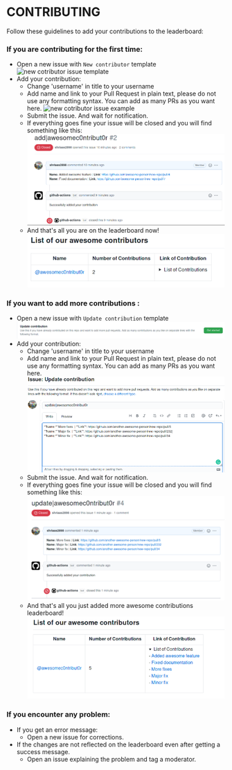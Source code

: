 # CONTRIBUTING
Follow these guidelines to add your contributions to the leaderboard:

### If you are contributing for the first time: 
- Open a new issue with `New contributor` template
![new cotributor issue template](Screenshots/new-cotributor-issue-template.png)
- Add your contribution:
  - Change 'username' in title to your username
  - Add name and link to your Pull Request in plain text, please do not use any       formatting syntax. You can add as many PRs as you want here.
  ![new cotributor issue example](Screenshots/new-cotributor-issue-example.png)
  - Submit the issue. And wait for notification.
  - If everything goes fine your issue will be closed and you will find something like this: 
  ![saved new contribution](Screenshots/saved-new-contribution.png)
  - And that's all you are on the leaderboard now!  
  ![leaderboard new contribution](Screenshots/leaderboard-new-contribution.png)

### If you want to add more contributions : 
- Open a new issue with `Update contribution` template
![updated cotributor issue template](Screenshots/updated-cotributor-issue-template.png)
- Add your contribution:
  - Change 'username' in title to your username
  - Add name and link to your Pull Request in plain text, please do not use any       formatting syntax. You can add as many PRs as you want here.
  ![updated cotributor issue example](Screenshots/updated-cotributor-issue-example.png)
  - Submit the issue. And wait for notification.
  - If everything goes fine your issue will be closed and you will find something like this: 
  ![saved updated contribution](Screenshots/saved-updated-contribution.png)
  - And that's all you just added more awesome contributions leaderboard!  
  ![leaderboard updated contribution](Screenshots/leaderboard-updated-contribution.png)

### If you encounter any problem:
- If you get an error message:
  - Open a new issue for corrections.
- If the changes are not reflected on the leaderboard even after getting a success message.
  - Open an issue explaining the problem and tag a moderator.
  
  
